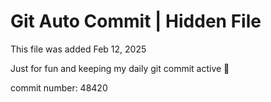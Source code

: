 # Git Auto Commit | Hidden File

This file was added Feb 12, 2025

Just for fun and keeping my daily git commit active 🤪

commit number: 48420
